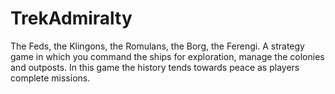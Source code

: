 # TrekAdmiralty
The Feds, the Klingons, the Romulans, the Borg, the Ferengi. A strategy game in which you command the ships for exploration, 
manage the colonies and outposts. In this game the history tends towards peace as players complete missions.
